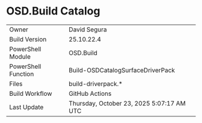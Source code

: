 ﻿# OSD.Build Catalog

| | |
|-|-|
| Owner | David Segura |
| Build Version | 25.10.22.4 |
| PowerShell Module | OSD.Build |
| PowerShell Function | Build-OSDCatalogSurfaceDriverPack |
| Files | build-driverpack.* |
| Build Workflow | GitHub Actions |
| Last Update | Thursday, October 23, 2025 5:07:17 AM UTC |
